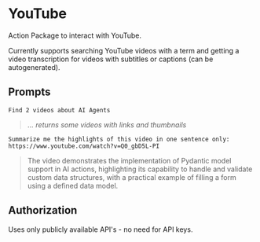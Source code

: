 # YouTube

Action Package to interact with YouTube.

Currently supports searching YouTube videos with a term and getting a video transcription for videos with subtitles or captions (can be autogenerated).

## Prompts

```
Find 2 videos about AI Agents
```

> _... returns some videos with links and thumbnails_


```
Summarize me the highlights of this video in one sentence only: https://www.youtube.com/watch?v=Q0_gbD5L-PI
```

> The video demonstrates the implementation of Pydantic model support in AI actions, highlighting its capability to handle and validate custom data structures, with a practical example of filling a form using a defined data model.

## Authorization

Uses only publicly available API's - no need for API keys.
